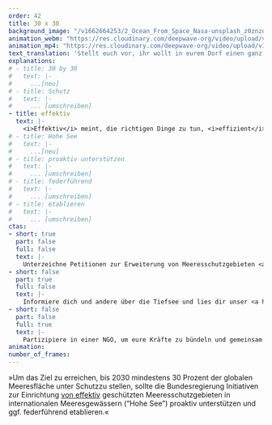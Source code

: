 ```yaml
---
order: 42
title: 30 x 30
background_image: "/v1662664253/2_Ocean_From_Space_Nasa-unsplash_z0znzq_f7vio7.jpg#4cd4ff"
animation_webm: "https://res.cloudinary.com/deepwave-org/video/upload/v1721821313/mo42_uicasr.webm"
animation_mp4: "https://res.cloudinary.com/deepwave-org/video/upload/v1721821199/mo42_irbu5x.mp4"
text_translation: 'Stellt euch vor, ihr wollt in eurem Dorf einen ganz besonderen Apfelbaum mit einem Zaun schützen, aber aus irgendwelchen blöden Gründen beschließt das Bauamt, dass es viel einfacher ist, den Zaun woanders hinzustellen, wo gar nichts zu schützen ist. Außerdem hat man vergessen, euch zu fragen, warum ihr genau diesen Baum schützen wollt und ob die Stelle, an der der Zaun jetzt steht, euren Weg blockiert.'
explanations:
# - title: 30 by 30
#   text: |-
#     ...[neu]
# - title: Schutz
#   text: |-
#     ... [umschreiben]
- title: effektiv
  text: |-
    <i>Effektiv</i> meint, die richtigen Dinge zu tun, <i>effizient</i> die Dinge richtig zu machen. Effektiv geschützte Meeresschutzgebiete sollten also beides: das Richtige am richtigen Ort richtig machen. Das Richtige: eine ganzheitliche Gebietsplanung, am richtigen Ort: welche Fläche und <span class="expander"><span class="trigger">was genau</span><span class="info">Schutzgebiete werden vor allem dort gebraucht, wo Artenvielfalt und Ökosysteme besonderen Schutz brauchen, nicht dort, wo sie am wenigsten das business as usual stören</span></span> in dieser Fläche geschützt wird, richtig machen: strikte Kontrollen und konsequente Strafen bei Verstößen. Die Wirklichkeit sieht anders aus. <span class="sidenote"><cite class="icon-link_external"><a href="https://oceans.ubc.ca/2023/03/24/paper-park-index-helps-identify-55-unprotected-marine-protected-areas/" target="_blank" rel="noopener">Paper Park Index helps identify 55 unprotected marine protected areas / The University of British Columbia</a></cite><span>Paper Parks</span></span> existieren nur auf dem Papier und wenn man genau hinsieht, kann es einem passieren, dass man auf das sogenannte Paper Park <span class="sidenote"><cite class="icon-link_external"><a href="https://oceana.org/blog/the-paper-park-paradox/" target="_blank" rel="noopener">The ‘paper park’ paradox / Oceana</a></cite><span>Paradox</span></span> <span class="expander"><span class="trigger">stößt.</span><span class="info">dass in Schutzgebieten mehr gefischt wird als außerhalb.</span></span>
# - title: Hohe See
#   text: |-
#     ...[neu]
# - title: proaktiv unterstützen
#   text: |-
#     ... [umschreiben]
# - title: federführend
#   text: |-
#     ... [umschreiben]
# - title: etablieren
#   text: |-
#     ... [umschreiben]
ctas:
- short: true
  part: false
  full: false
  text: |-
    Unterzeichne Petitionen zur Erweiterung von Meeresschutzgebieten <a href="https://only.one/act/30x30" target="_blank">MPA’s) auf 30% der Meere, zum Beispiel diese (hier</a>.
- short: false
  part: true
  full: false
  text: |-
    Informiere dich und andere über die Tiefsee und lies dir unser <a href="https://www.deepwave.org/mission-erde-alexander-gerst-und-antje-boetius-tauchen-ab/" target="_blank">Interview mit Antje Boetius</a> durch.
- short: false
  part: false
  full: true
  text: |-
    Partizipiere in einer NGO, um eure Kräfte zu bündeln und gemeinsam das zu erreichen, was alleine schwer zu schaffen ist.
animation:
number_of_frames:
---
```

»Um das Ziel zu erreichen, bis 2030 mindestens 30 Prozent der globalen Meeresfläche unter Schutzzu stellen, sollte die Bundesregierung Initiativen zur Einrichtung [von effektiv](# "effektiv") geschützten Meeresschutzgebieten in internationalen Meeresgewässern (“Hohe See”) proaktiv unterstützen und ggf. federführend etablieren.«